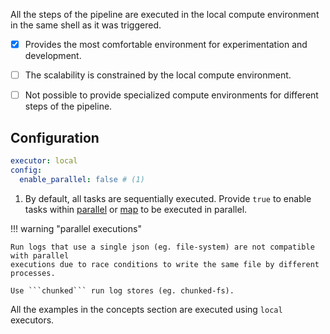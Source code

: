 All the steps of the pipeline are executed in the local compute environment in the same shell
as it was triggered.

- [x] Provides the most comfortable environment for experimentation and development.
- [ ] The scalability is constrained by the local compute environment.
- [ ] Not possible to provide specialized compute environments for different steps of the pipeline.



## Configuration

```yaml
executor: local
config:
  enable_parallel: false # (1)
```

1. By default, all tasks are sequentially executed. Provide ```true``` to enable tasks within
[parallel](../../concepts/parallel) or [map](../../concepts/map) to be executed in parallel.


!!! warning "parallel executions"

    Run logs that use a single json (eg. file-system) are not compatible with parallel
    executions due to race conditions to write the same file by different processes.

    Use ```chunked``` run log stores (eg. chunked-fs).



All the examples in the concepts section are executed using ```local``` executors.
